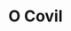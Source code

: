 ---
ref: sol-010-0052
title: "O Covil"
author_name: ["Figueiredo Sobral"]
publisher: ["Editorial Inquérito"]
year: "y1960"
origin: ["Portugal"]
formats: ["book-cover"]
disciplines: [graphic-design]
tags:
layout: artifact
status: ["scan"]
published: false
int_published: false
image_count:
date_added: 2023-06-16
batch:
---